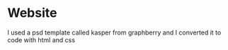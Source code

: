 # Website
I used a psd template called kasper from graphberry and I converted it to code with html and css
